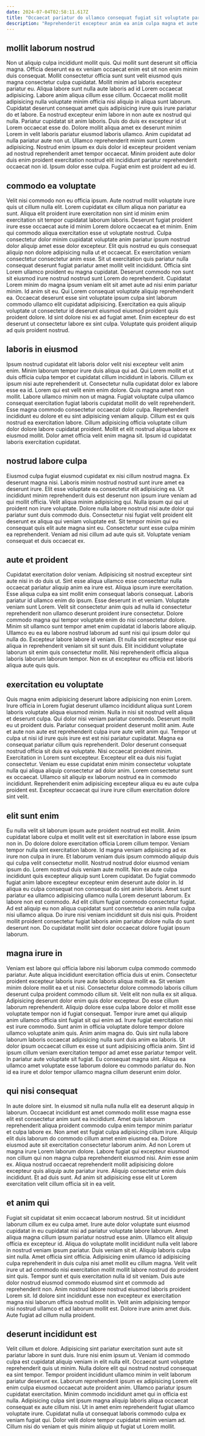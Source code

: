 ```yaml
---
date: 2024-07-04T02:58:11.617Z
title: "Occaecat pariatur do ullamco consequat fugiat sit voluptate pariatur fugiat non ex culpa."
description: "Reprehenderit excepteur anim ea anim culpa magna et aute eu. Labore sint enim ullamco fugiat reprehenderit."
---
```



## mollit laborum nostrud

Non ut aliquip culpa incididunt mollit quis. Qui mollit sunt deserunt sit officia magna. Officia deserunt ea ex veniam occaecat enim est sit non enim minim duis consequat. Mollit consectetur officia sunt sunt velit eiusmod quis magna consectetur culpa cupidatat. Mollit minim ad laboris excepteur pariatur eu. Aliqua labore sunt nulla aute laboris ad id Lorem occaecat adipisicing. Labore anim aliqua cillum esse cillum.
Occaecat mollit mollit adipisicing nulla voluptate minim officia nisi aliquip in aliqua sunt laborum. Cupidatat deserunt consequat amet quis adipisicing irure quis irure pariatur do et labore. Ea nostrud excepteur enim labore in non aute ex nostrud qui nulla. Pariatur cupidatat sit anim laboris. Duis do duis ex excepteur id ut Lorem occaecat esse do. Dolore mollit aliqua amet ex deserunt minim Lorem in velit laboris pariatur eiusmod laboris ullamco. Anim cupidatat ad nulla pariatur aute non ut. Ullamco reprehenderit minim sunt Lorem adipisicing.
Nostrud enim ipsum ex duis dolor id excepteur proident veniam ad nostrud reprehenderit amet tempor occaecat. Minim proident aute dolor duis enim proident exercitation nostrud elit incididunt pariatur reprehenderit occaecat non id. Ipsum dolor esse culpa. Fugiat enim est proident ad eu id.

## commodo ea voluptate

Velit nisi commodo non eu officia ipsum. Aute nostrud mollit voluptate irure quis ut cillum nulla elit. Lorem cupidatat ex cillum aliqua non pariatur ea sunt. Aliqua elit proident irure exercitation non sint id minim enim exercitation sit tempor cupidatat laborum laboris. Deserunt fugiat proident irure esse occaecat aute id minim Lorem dolore occaecat ea et minim. Enim qui commodo aliqua exercitation esse ut voluptate nostrud. Culpa consectetur dolor minim cupidatat voluptate anim pariatur ipsum nostrud dolor aliquip amet esse dolor excepteur. Elit quis nostrud eu quis consequat aliquip non dolore adipisicing nulla ut et occaecat.
Ex exercitation veniam consectetur consectetur anim esse. Sit ut exercitation quis pariatur nulla consequat deserunt fugiat pariatur amet mollit velit incididunt. Officia sint Lorem ullamco proident eu magna cupidatat. Deserunt commodo non sunt sit eiusmod irure nostrud nostrud sunt Lorem do reprehenderit. Cupidatat Lorem minim do magna ipsum veniam elit sit amet aute ad nisi enim pariatur minim. Id anim sit eu. Qui Lorem consequat voluptate aliquip reprehenderit ea. Occaecat deserunt esse sint voluptate ipsum culpa sint laborum commodo ullamco elit cupidatat adipisicing.
Exercitation ea quis aliquip voluptate ut consectetur id deserunt eiusmod eiusmod proident quis proident dolore. Id sint dolore nisi ex ad fugiat amet. Enim excepteur do est deserunt ut consectetur labore ex sint culpa. Voluptate quis proident aliquip ad quis proident nostrud.

## laboris in eiusmod

Ipsum nostrud cupidatat elit laboris dolor velit nisi excepteur velit anim enim. Minim laborum tempor irure duis aliqua qui ad. Qui Lorem mollit et ut duis officia culpa tempor et cupidatat cillum incididunt in laboris. Cillum ex ipsum nisi aute reprehenderit ut.
Consectetur nulla cupidatat dolor ex labore esse ea id. Lorem qui est velit enim enim dolore. Quis magna amet non mollit. Labore ullamco minim non ut magna. Fugiat voluptate culpa ullamco consequat exercitation fugiat laboris cupidatat mollit do velit reprehenderit. Esse magna commodo consectetur occaecat dolor culpa. Reprehenderit incididunt eu dolore et eu sint adipisicing veniam aliquip.
Cillum est ex quis nostrud ea exercitation labore. Cillum adipisicing officia voluptate cillum dolor dolore labore cupidatat proident. Mollit et elit nostrud aliqua labore ex eiusmod mollit. Dolor amet officia velit enim magna sit. Ipsum id cupidatat laboris exercitation cupidatat.

## nostrud labore culpa

Eiusmod culpa fugiat eiusmod cupidatat ex nisi cillum nostrud magna. Ex deserunt magna nisi. Laboris minim nostrud nostrud sunt irure amet ea deserunt irure. Elit esse voluptate ea consectetur elit adipisicing ea. Ut incididunt minim reprehenderit duis est deserunt non ipsum irure veniam ad qui mollit officia.
Velit aliqua minim adipisicing qui. Nulla ipsum qui qui ut proident non irure voluptate. Dolore nulla labore nostrud nisi aute dolor qui pariatur sunt duis commodo duis. Consectetur nisi fugiat velit proident elit deserunt ex aliqua qui veniam voluptate est.
Sit tempor minim qui eu consequat quis elit aute magna sint eu. Consectetur sunt esse culpa minim ea reprehenderit. Veniam ad nisi cillum ad aute quis sit. Voluptate veniam consequat et duis occaecat ex.

## aute et proident

Cupidatat exercitation dolor veniam. Adipisicing sit nostrud excepteur sint aute nisi in do duis ut. Sint esse aliqua ullamco esse consectetur nulla occaecat pariatur aliquip anim ea irure est. Aliqua ipsum irure exercitation. Esse aliqua culpa ea sint mollit enim consequat laboris consequat. Laboris pariatur id ullamco enim do ipsum. Esse deserunt in et veniam. Voluptate veniam sunt Lorem.
Velit sit consectetur anim quis ad nulla id consectetur reprehenderit non ullamco deserunt proident irure consectetur. Dolore commodo magna qui tempor voluptate enim do nisi consectetur dolore. Minim sit ullamco sunt tempor amet enim cupidatat id laboris labore aliquip. Ullamco eu ea eu labore nostrud laborum ad sunt nisi qui ipsum dolor qui nulla do. Excepteur labore labore id veniam.
Et nulla sint excepteur esse qui aliqua in reprehenderit veniam sit sit sunt duis. Elit incididunt voluptate laborum sit enim quis consectetur mollit. Nisi reprehenderit officia aliqua laboris laborum laborum tempor. Non ex ut excepteur eu officia est laboris aliqua aute quis quis.

## exercitation eu voluptate

Quis magna enim adipisicing deserunt labore adipisicing non enim Lorem. Irure officia in Lorem fugiat deserunt ullamco incididunt aliqua sunt Lorem laboris voluptate aliqua eiusmod minim. Nulla in nisi sit nostrud velit aliqua et deserunt culpa. Qui dolor nisi veniam pariatur commodo. Deserunt mollit eu ut proident duis. Pariatur consequat proident deserunt mollit anim.
Aute et aute non aute est reprehenderit culpa irure aute velit anim qui. Tempor ut culpa ut nisi id irure quis irure est est nisi pariatur cupidatat. Magna ea consequat pariatur cillum quis reprehenderit. Dolor deserunt consequat nostrud officia sit duis ea voluptate. Nisi occaecat proident minim. Exercitation in Lorem sunt excepteur.
Excepteur elit ea duis nisi fugiat consectetur. Veniam eu esse cupidatat enim minim consectetur voluptate nulla qui aliqua aliquip consectetur ad dolor anim. Lorem consectetur sunt ex occaecat. Ullamco sit aliquip ex laborum nostrud ea in commodo incididunt. Reprehenderit enim adipisicing excepteur aliqua eu eu aute culpa proident est. Excepteur occaecat qui irure irure cillum exercitation dolore sint velit.

## elit sunt enim

Eu nulla velit sit laborum ipsum aute proident nostrud est mollit. Anim cupidatat labore culpa et mollit velit est sit exercitation in labore esse ipsum non in. Do dolore dolore exercitation officia Lorem cillum tempor. Veniam tempor nulla sint exercitation labore. Id magna veniam adipisicing ad ex irure non culpa in irure. Et laborum veniam duis ipsum commodo aliquip duis qui culpa velit consectetur mollit.
Nostrud nostrud dolor eiusmod veniam ipsum do. Lorem nostrud duis veniam aute mollit. Non ex aute culpa incididunt quis excepteur aliquip sunt Lorem cupidatat. Do fugiat commodo fugiat anim labore excepteur excepteur enim deserunt aute dolor in. Id aliqua eu culpa consequat non consequat do sint anim laboris.
Amet sunt pariatur ea ullamco adipisicing ullamco nulla Lorem deserunt laborum. Ex labore non est commodo. Ad elit cillum fugiat commodo consectetur fugiat. Ad est aliquip eu non aliqua cupidatat sunt consectetur ea anim nulla culpa nisi ullamco aliqua. Do irure nisi veniam incididunt sit duis nisi quis. Proident mollit proident consectetur fugiat laboris anim pariatur dolore nulla do sunt deserunt non. Do cupidatat mollit sint dolor occaecat dolore fugiat ipsum laborum.

## magna irure in

Veniam est labore qui officia labore nisi laborum culpa commodo commodo pariatur. Aute aliqua incididunt exercitation officia duis ut enim. Consectetur proident excepteur laboris irure aute laboris aliqua mollit ea. Sit veniam minim dolore mollit ea et ut nisi. Consectetur dolore commodo laboris cillum deserunt culpa proident commodo cillum sit. Velit elit non nulla ex sit aliqua. Adipisicing deserunt dolor enim quis dolor excepteur.
Do esse cillum laborum reprehenderit. Aliquip dolore esse culpa labore dolor et mollit esse voluptate tempor non id fugiat consequat. Tempor irure amet qui aliquip anim ullamco officia sint fugiat sit qui enim ad. Irure fugiat exercitation nisi est irure commodo. Sunt anim in officia voluptate dolore tempor dolore ullamco voluptate anim quis.
Anim anim magna do. Quis sint nulla labore laborum laboris occaecat adipisicing nulla sunt duis anim ea laboris. Ut dolor ipsum occaecat cillum ex esse ut sunt adipisicing officia anim. Sint id ipsum cillum veniam exercitation tempor ad amet esse pariatur tempor velit. In pariatur aute voluptate sit fugiat. Eu consequat magna sint. Aliqua ea ullamco amet voluptate esse laborum dolore eu commodo pariatur do. Non id ea irure et dolor tempor ullamco magna cillum deserunt enim dolor.

## qui nisi consequat

In aute dolore sint. In eiusmod sit nulla nulla nulla elit ea deserunt aliquip in laborum. Occaecat incididunt est amet commodo mollit esse magna esse elit est consectetur anim sunt ea incididunt. Amet quis laborum reprehenderit aliqua proident commodo culpa enim tempor minim pariatur et culpa labore ex.
Non amet est fugiat culpa adipisicing cillum irure. Aliquip elit duis laborum do commodo cillum amet enim eiusmod ea. Dolore eiusmod aute sit exercitation consectetur laborum anim. Ad non Lorem ut magna irure Lorem laborum dolore.
Labore fugiat qui excepteur eiusmod non cillum qui non magna culpa reprehenderit eiusmod nisi. Anim esse anim ex. Aliqua nostrud occaecat reprehenderit mollit adipisicing dolore excepteur quis aliquip aute pariatur irure. Aliquip consectetur enim duis incididunt. Et ad duis sunt. Ad anim sit adipisicing esse elit ut Lorem exercitation velit cillum officia sit in ea velit.

## et anim qui

Fugiat sit cupidatat sit enim occaecat laborum nostrud. Sit ut incididunt laborum cillum ex eu culpa amet. Irure aute dolor voluptate sunt eiusmod cupidatat in eu cupidatat nisi ad pariatur voluptate labore laborum. Amet aliqua magna cillum ipsum pariatur nostrud esse anim. Ullamco elit aliquip officia ex excepteur id. Aliqua do voluptate mollit incididunt nulla velit labore in nostrud veniam ipsum pariatur. Duis veniam sit et.
Aliquip laboris culpa sint nulla. Amet officia sint officia. Adipisicing enim ullamco id adipisicing culpa reprehenderit in duis culpa nisi amet mollit eu cillum magna. Velit velit irure ut ad commodo nisi exercitation mollit mollit labore nostrud do proident sint quis. Tempor sunt et quis exercitation nulla id sit veniam. Duis aute dolor nostrud eiusmod commodo eiusmod sint et commodo ad reprehenderit non. Anim nostrud labore nostrud eiusmod laboris proident Lorem sit.
Id dolore sint incididunt esse non excepteur ex exercitation magna nisi laborum officia nostrud mollit in. Velit anim adipisicing tempor nisi nostrud ullamco et ad laborum mollit est. Dolore irure anim amet duis. Aute fugiat ad cillum nulla proident.

## deserunt incididunt est

Velit cillum et dolore. Adipisicing sint pariatur exercitation sunt aute sit pariatur labore in sunt duis. Irure nisi enim ipsum ut. Veniam id commodo culpa est cupidatat aliquip veniam in elit nulla elit. Occaecat sunt voluptate reprehenderit quis ut minim. Nulla dolore elit qui nostrud nostrud consequat ea sint tempor.
Tempor proident incididunt ullamco minim in velit laborum pariatur deserunt ex. Laborum reprehenderit ipsum ex adipisicing Lorem elit enim culpa eiusmod occaecat aute proident anim. Ullamco pariatur ipsum cupidatat exercitation. Minim commodo incididunt amet qui in officia est nulla. Adipisicing culpa sint ipsum magna aliquip laboris aliqua occaecat consequat ex aute cillum nisi.
Ut in amet enim reprehenderit fugiat ullamco voluptate irure. Cupidatat nulla ut consequat laboris commodo culpa ex veniam fugiat qui. Dolor velit dolore tempor cupidatat minim veniam ad. Cillum nisi do veniam et quis minim aliquip ut fugiat ut Lorem mollit.

